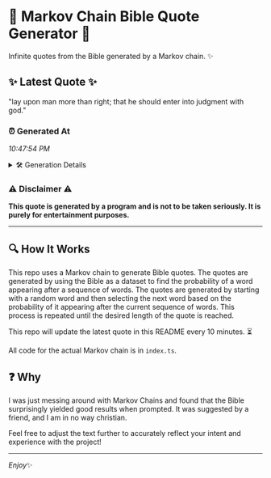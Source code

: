 # 📖 Markov Chain Bible Quote Generator 📖

Infinite quotes from the Bible generated by a Markov chain. ✨

## ✨ Latest Quote ✨
"lay upon man more than right; that he should enter into judgment with god."

### ⏰ Generated At
*10:47:54 PM*

<details>
    <summary>🛠️ Generation Details</summary>
    <p>
        <strong>🌱 Seed:</strong> lay<br>
        <strong>🔄 Iterations:</strong> 13<br>
        <strong>📜 Context History:</strong><br>[ lay ]: upon<br>[ lay, upon ]: man<br>[ lay, upon, man ]: more<br>[ lay, upon, man, more ]: than<br>[ lay, upon, man, more, than ]: right;<br>[ lay, upon, man, more, than, right; ]: that<br>[ upon, man, more, than, right;, that ]: he<br>[ man, more, than, right;, that, he ]: should<br>[ more, than, right;, that, he, should ]: enter<br>[ than, right;, that, he, should, enter ]: into<br>[ right;, that, he, should, enter, into ]: judgment<br>[ that, he, should, enter, into, judgment ]: with<br>[ he, should, enter, into, judgment, with ]: god.<br>
    </p>
</details>

### ⚠️ Disclaimer ⚠️
**This quote is generated by a program and is not to be taken seriously. It is purely for entertainment purposes.**

---

## 🔍 How It Works

This repo uses a Markov chain to generate Bible quotes. The quotes are generated by using the Bible as a dataset to find the probability of a word appearing after a sequence of words. The quotes are generated by starting with a random word and then selecting the next word based on the probability of it appearing after the current sequence of words. This process is repeated until the desired length of the quote is reached.

This repo will update the latest quote in this README every 10 minutes. ⏳

All code for the actual Markov chain is in `index.ts`.

## ❓ Why

I was just messing around with Markov Chains and found that the Bible surprisingly yielded good results when prompted. 
It was suggested by a friend, and I am in no way christian.

Feel free to adjust the text further to accurately reflect your intent and experience with the project!

---

*Enjoy*✨
